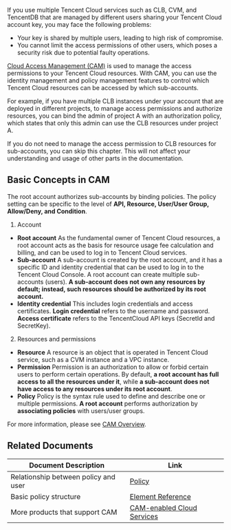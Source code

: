If you use multiple Tencent Cloud services such as CLB, CVM, and TencentDB that are managed by different users sharing your Tencent Cloud account key, you may face the following problems:
- Your key is shared by multiple users, leading to high risk of compromise.
- You cannot limit the access permissions of other users, which poses a security risk due to potential faulty operations.

[Cloud Access Management (CAM)](https://intl.cloud.tencent.com/document/product/598/17848) is used to manage the access permissions to your Tencent Cloud resources. With CAM, you can use the identity management and policy management features to control which Tencent Cloud resources can be accessed by which sub-accounts.

For example, if you have multiple CLB instances under your account that are deployed in different projects, to manage access permissions and authorize resources, you can bind the admin of project A with an authorization policy, which states that only this admin can use the CLB resources under project A.

If you do not need to manage the access permission to CLB resources for sub-accounts, you can skip this chapter. This will not affect your understanding and usage of other parts in the documentation.

## Basic Concepts in CAM
The root account authorizes sub-accounts by binding policies. The policy setting can be specific to the level of **API, Resource, User/User Group, Allow/Deny, and Condition**.

1. Account
 - **Root account**
 As the fundamental owner of Tencent Cloud resources, a root account acts as the basis for resource usage fee calculation and billing, and can be used to log in to Tencent Cloud services.
 - **Sub-account**
 A sub-account is created by the root account, and it has a specific ID and identity credential that can be used to log in to the Tencent Cloud Console. A root account can create multiple sub-accounts (users). **A sub-account does not own any resources by default; instead, such resources should be authorized by its root account.**
 - **Identity credential**
This includes login credentials and access certificates. **Login credential** refers to the username and password. **Access certificate** refers to the TencentCloud API keys (SecretId and SecretKey).
2. Resources and permissions
 - **Resource**
A resource is an object that is operated in Tencent Cloud service, such as a CVM instance and a VPC instance.
 - **Permission**
Permission is an authorization to allow or forbid certain users to perform certain operations. By default, **a root account has full access to all the resources under it**, while **a sub-account does not have access to any resources under its root account**.
 - **Policy**
Policy is the syntax rule used to define and describe one or multiple permissions. **A root account** performs authorization by **associating policies** with users/user groups.

 For more information, please see [CAM Overview](https://intl.cloud.tencent.com/document/product/598/10583).

## Related Documents

| Document Description | Link |
| ----------------------- | ------------------------------------------------------------ |
| Relationship between policy and user | [Policy](https://intl.cloud.tencent.com/document/product/598/10601) |
| Basic policy structure | [Element Reference](https://intl.cloud.tencent.com/document/product/598/10603) |
| More products that support CAM | [CAM-enabled Cloud Services](https://intl.cloud.tencent.com/document/product/598/10588) |
